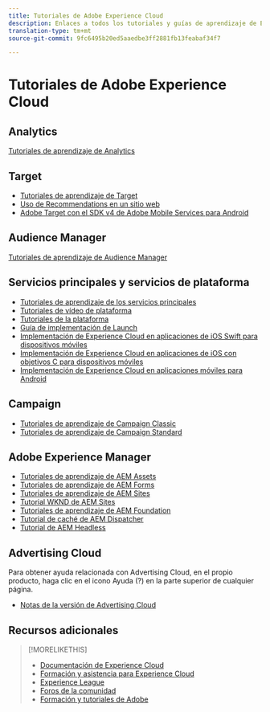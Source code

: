 ```yaml
---
title: Tutoriales de Adobe Experience Cloud
description: Enlaces a todos los tutoriales y guías de aprendizaje de Experience Cloud
translation-type: tm+mt
source-git-commit: 9fc6495b20ed5aaedbe3ff2881fb13feabaf34f7

---
```



# Tutoriales de Adobe Experience Cloud

## Analytics

[Tutoriales de aprendizaje de Analytics](https://docs.adobe.com/content/help/en/analytics-learn/tutorials/overview.html)

## Target

* [Tutoriales de aprendizaje de Target](https://docs.adobe.com/content/help/en/target-learn/tutorials/overview.html)
* [Uso de Recommendations en un sitio web](https://docs.adobe.com/content/help/en/target-learn/recommendations-in-a-website/overview.html)
* [Adobe Target con el SDK v4 de Adobe Mobile Services para Android](https://docs.adobe.com/content/help/en/target-learn/mobile-sdk-v4-android/overview.html)

## Audience Manager

[Tutoriales de aprendizaje de Audience Manager](https://docs.adobe.com/content/help/en/audience-manager-learn/tutorials/overview.html)

## Servicios principales y servicios de plataforma

* [Tutoriales de aprendizaje de los servicios principales](https://docs.adobe.com/content/help/en/core-services-learn/tutorials/overview.html)
* [Tutoriales de vídeo de plataforma](https://docs.adobe.com/content/help/en/platform-learn/tutorials/overview.html)
* [Tutoriales de la plataforma](https://docs.adobe.com/content/help/en/experience-platform/tutorials/home.html)
* [Guía de implementación de Launch](https://docs.adobe.com/content/help/en/core-services-learn/implementing-in-websites-with-launch/index.html)
* [Implementación de Experience Cloud en aplicaciones de iOS Swift para dispositivos móviles](https://docs.adobe.com/content/help/en/core-services-learn/implementing-in-mobile-ios-swift-apps-with-launch/index.html)
* [Implementación de Experience Cloud en aplicaciones de iOS con objetivos C para dispositivos móviles](https://docs.adobe.com/content/help/en/core-services-learn/implementing-in-mobile-ios-objective-c-apps-with-launch/index.html)
* [Implementación de Experience Cloud en aplicaciones móviles para Android](https://docs.adobe.com/content/help/en/core-services-learn/implementing-in-mobile-android-apps-with-launch/index.html)

## Campaign

* [Tutoriales de aprendizaje de Campaign Classic](https://docs.adobe.com/content/help/en/campaign-classic-learn/tutorials/overview.html)
* [Tutoriales de aprendizaje de Campaign Standard](https://docs.adobe.com/content/help/en/campaign-standard-learn/tutorials/overview.html)

## Adobe Experience Manager

* [Tutoriales de aprendizaje de AEM Assets](https://docs.adobe.com/content/help/en/experience-manager-learn/assets/overview.html)
* [Tutoriales de aprendizaje de AEM Forms](https://docs.adobe.com/content/help/en/experience-manager-learn/forms/overview.html)
* [Tutoriales de aprendizaje de AEM Sites](https://docs.adobe.com/content/help/en/experience-manager-learn/sites/overview.html)
* [Tutorial WKND de AEM Sites](https://docs.adobe.com/content/help/en/experience-manager-learn/getting-started-wknd-tutorial-develop/overview.html)
* [Tutoriales de aprendizaje de AEM Foundation](https://docs.adobe.com/content/help/en/experience-manager-learn/assets/overview.html)
* [Tutorial de caché de AEM Dispatcher](https://docs.adobe.com/content/help/en/experience-manager-learn/dispatcher-tutorial/overview.html)
* [Tutorial de AEM Headless](https://docs.adobe.com/content/help/en/experience-manager-learn/getting-started-with-aem-headless/overview.html)

## Advertising Cloud

Para obtener ayuda relacionada con Advertising Cloud, en el propio producto, haga clic en el icono Ayuda (?) en la parte superior de cualquier página.

* [Notas de la versión de Advertising Cloud](https://docs.adobe.com/content/help/en/release-notes/experience-cloud/current.html#adcloud)

## Recursos adicionales

> [!MORELIKETHIS]
>
>* [Documentación de Experience Cloud](https://docs.adobe.com/content/help/en/experience-cloud/user-guides/home.html)
>* [Formación y asistencia para Experience Cloud](https://helpx.adobe.com/support/experience-cloud.html)
>* [Experience League](https://experienceleague.adobe.com/)
>* [Foros de la comunidad](https://forums.adobe.com/community/experience-cloud/)
>* [Formación y tutoriales de Adobe](https://helpx.adobe.com/learning.html?promoid=KAUDK)

